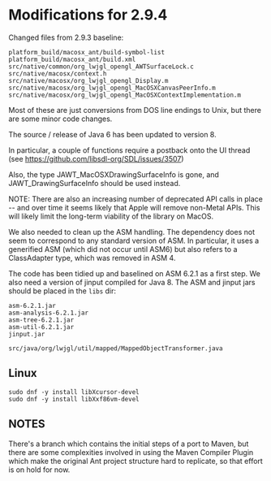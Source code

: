 # Modifications for 2.9.4

Changed files from 2.9.3 baseline:

```
platform_build/macosx_ant/build-symbol-list
platform_build/macosx_ant/build.xml
src/native/common/org_lwjgl_opengl_AWTSurfaceLock.c
src/native/macosx/context.h
src/native/macosx/org_lwjgl_opengl_Display.m
src/native/macosx/org_lwjgl_opengl_MacOSXCanvasPeerInfo.m
src/native/macosx/org_lwjgl_opengl_MacOSXContextImplementation.m
```

Most of these are just conversions from DOS line endings to Unix, but there are some minor code changes.

The source / release of Java 6 has been updated to version 8.

In particular, a couple of functions require a postback onto the UI thread (see https://github.com/libsdl-org/SDL/issues/3507)

Also, the type JAWT_MacOSXDrawingSurfaceInfo is gone, and JAWT_DrawingSurfaceInfo should be used instead.

NOTE: There are also an increasing number of deprecated API calls in place -- and over time it seems likely that Apple will remove non-Metal APIs. This will likely limit the long-term viability of the library on MacOS.

We also needed to clean up the ASM handling. The dependency does not seem to correspond to any standard version of ASM.
In particular, it uses a generified ASM (which did not occur until ASM6) but also refers to a ClassAdapter type, which was removed in ASM 4. 

The code has been tidied up and baselined on ASM 6.2.1 as a first step.
We also need a version of jinput compiled for Java 8.
The ASM and jinput jars should be placed in the `libs` dir:

```
asm-6.2.1.jar
asm-analysis-6.2.1.jar
asm-tree-6.2.1.jar
asm-util-6.2.1.jar
jinput.jar
```

```
src/java/org/lwjgl/util/mapped/MappedObjectTransformer.java
```

## Linux 

```
sudo dnf -y install libXcursor-devel
sudo dnf -y install libXxf86vm-devel
```

## NOTES

There's a branch which contains the initial steps of a port to Maven, but there are some complexities involved in using the Maven Compiler Plugin which make the original Ant project structure hard to replicate, so that effort is on hold for now. 